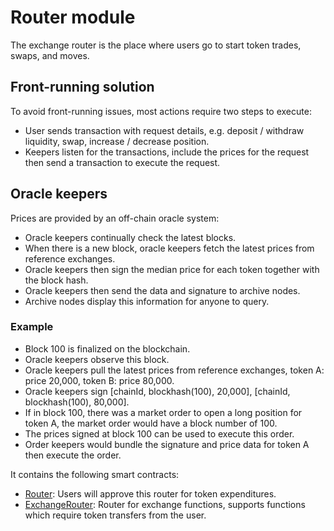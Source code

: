 # Router module

The exchange router is the place where users go to start token trades, swaps, and moves.

## Front-running solution

To avoid front-running issues, most actions require two steps to execute:

- User sends transaction with request details, e.g. deposit / withdraw liquidity,
  swap, increase / decrease position.
- Keepers listen for the transactions, include the prices for the request then
  send a transaction to execute the request.

## Oracle keepers

Prices are provided by an off-chain oracle system:

- Oracle keepers continually check the latest blocks.
- When there is a new block, oracle keepers fetch the latest prices from
  reference exchanges.
- Oracle keepers then sign the median price for each token together with
  the block hash.
- Oracle keepers then send the data and signature to archive nodes.
- Archive nodes display this information for anyone to query.

### Example

- Block 100 is finalized on the blockchain.
- Oracle keepers observe this block.
- Oracle keepers pull the latest prices from reference exchanges,
  token A: price 20,000, token B: price 80,000.
- Oracle keepers sign [chainId, blockhash(100), 20,000], [chainId, blockhash(100), 80,000].
- If in block 100, there was a market order to open a long position for token A,
  the market order would have a block number of 100.
- The prices signed at block 100 can be used to execute this order.
- Order keepers would bundle the signature and price data for token A
  then execute the order.

It contains the following smart contracts:

- [Router](https://github.com/keep-starknet-strange/satoru/blob/main/src/router/router.cairo): Users will approve this router for token expenditures.
- [ExchangeRouter](https://github.com/keep-starknet-strange/satoru/blob/main/src/router/exchange_router.cairo): Router for exchange functions, supports functions which require token transfers from the user.